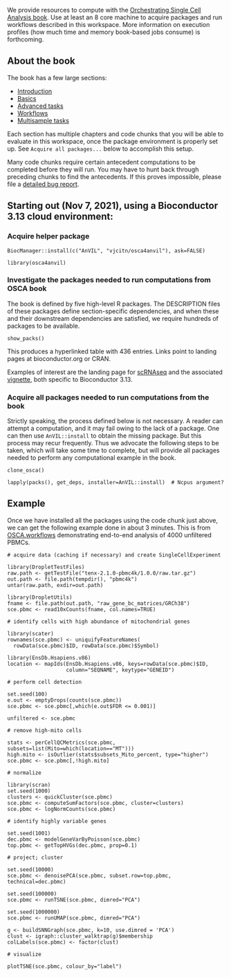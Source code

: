We provide resources to compute with the [Orchestrating Single Cell Analysis book](http://bioconductor.org/books/3.13/OSCA/).  Use at least an 8 core machine to
acquire packages and run workflows described in this workspace.  More information on execution profiles (how much time and memory  book-based jobs consume) is
forthcoming.

## About the book

The book has a few large sections:

- [Introduction](http://bioconductor.org/books/3.13/OSCA.intro)
- [Basics](http://bioconductor.org/books/3.13/OSCA.basic)
- [Advanced tasks](http://bioconductor.org/books/3.13/OSCA.advanced)
- [Workflows](http://bioconductor.org/books/3.13/OSCA.workflows)
- [Multisample tasks](http://bioconductor.org/books/3.13/OSCA.multisample)

Each section has multiple chapters and code chunks that you will be able to evaluate in this workspace, once the
package environment is properly set up.  See `Acquire all packages...` below to accomplish this setup.

Many code chunks require certain antecedent computations to be completed before they will run.
You may have to hunt back through preceding chunks to find the antecedents.  If this proves
impossible, please file a [detailed bug report](https://github.com/vjcitn/osca4anvil/issues/new).

## Starting out (Nov 7, 2021), using a Bioconductor 3.13 cloud environment: 

### Acquire helper package

```
BiocManager::install(c("AnVIL", "vjcitn/osca4anvil"), ask=FALSE)

library(osca4anvil)
```

### Investigate the packages needed to run computations from OSCA book

The book is defined by five high-level R packages.  The DESCRIPTION files of these packages
define section-specific dependencies, and when these and their downstream dependencies
are satisfied,  we require hundreds of packages to be available.

```
show_packs()
```

This produces a hyperlinked table with 436 entries.  Links point to landing pages at bioconductor.org or CRAN.

Examples of interest are the landing page for [scRNAseq](https://bioconductor.org/packages/3.13/data/experiment/html/scRNAseq.html) and the
associated [vignette](https://bioconductor.org/packages/3.13/data/experiment/vignettes/scRNAseq/inst/doc/scRNAseq.html), both specific to
Bioconductor 3.13.

### Acquire all packages needed to run computations from the book

Strictly speaking, the process defined below is not necessary.  A reader can attempt a computation,
and it may fail owing to the lack of a package.  One can then use `AnVIL::install` to obtain
the missing package.  But this process may recur frequently.  Thus we advocate the following
steps to be taken, which will take some time to complete, but will provide all packages
needed to perform any computational example in the book.

```
clone_osca()

lapply(packs(), get_deps, installer=AnVIL::install)  # Ncpus argument?
```

## Example

Once we have installed all the packages using the code chunk just above, we can get the following
example done in about 3 minutes.  This is from [OSCA.workflows](http://bioconductor.org/books/3.13/OSCA.workflows/unfiltered-human-pbmcs-10x-genomics.html#unfiltered-human-pbmcs-10x-genomics) demonstrating end-to-end
analysis of 4000 unfiltered PBMCs.

```
# acquire data (caching if necessary) and create SingleCellExperiment

library(DropletTestFiles)
raw.path <- getTestFile("tenx-2.1.0-pbmc4k/1.0.0/raw.tar.gz")
out.path <- file.path(tempdir(), "pbmc4k")
untar(raw.path, exdir=out.path)

library(DropletUtils)
fname <- file.path(out.path, "raw_gene_bc_matrices/GRCh38")
sce.pbmc <- read10xCounts(fname, col.names=TRUE)

# identify cells with high abundance of mitochondrial genes

library(scater)
rownames(sce.pbmc) <- uniquifyFeatureNames(
  rowData(sce.pbmc)$ID, rowData(sce.pbmc)$Symbol)

library(EnsDb.Hsapiens.v86)
location <- mapIds(EnsDb.Hsapiens.v86, keys=rowData(sce.pbmc)$ID, 
                   column="SEQNAME", keytype="GENEID")

# perform cell detection

set.seed(100)
e.out <- emptyDrops(counts(sce.pbmc))
sce.pbmc <- sce.pbmc[,which(e.out$FDR <= 0.001)]

unfiltered <- sce.pbmc

# remove high-mito cells

stats <- perCellQCMetrics(sce.pbmc, subsets=list(Mito=which(location=="MT")))
high.mito <- isOutlier(stats$subsets_Mito_percent, type="higher")
sce.pbmc <- sce.pbmc[,!high.mito]

# normalize

library(scran)
set.seed(1000)
clusters <- quickCluster(sce.pbmc)
sce.pbmc <- computeSumFactors(sce.pbmc, cluster=clusters)
sce.pbmc <- logNormCounts(sce.pbmc)

# identify highly variable genes

set.seed(1001)
dec.pbmc <- modelGeneVarByPoisson(sce.pbmc)
top.pbmc <- getTopHVGs(dec.pbmc, prop=0.1)

# project; cluster

set.seed(10000)
sce.pbmc <- denoisePCA(sce.pbmc, subset.row=top.pbmc, technical=dec.pbmc)

set.seed(100000)
sce.pbmc <- runTSNE(sce.pbmc, dimred="PCA")

set.seed(1000000)
sce.pbmc <- runUMAP(sce.pbmc, dimred="PCA")

g <- buildSNNGraph(sce.pbmc, k=10, use.dimred = 'PCA')
clust <- igraph::cluster_walktrap(g)$membership
colLabels(sce.pbmc) <- factor(clust)

# visualize

plotTSNE(sce.pbmc, colour_by="label")

```


